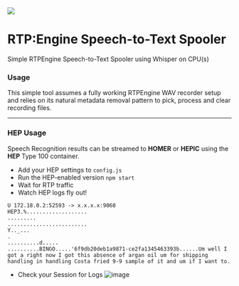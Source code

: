 <img src="https://avatars1.githubusercontent.com/u/956313?v=4&s=50">

# RTP:Engine Speech-to-Text Spooler
Simple RTPEngine Speech-to-Text Spooler using Whisper on CPU(s)

### Usage
This simple tool assumes a fully working RTPEngine WAV recorder setup and relies on its natural metadata removal pattern to pick, process and clear recording files.

-----------

### HEP Usage
Speech Recognition results can be streamed to **HOMER** or **HEPIC** using the **HEP** Type 100 container.

* Add your HEP settings to `config.js`
* Run the HEP-enabled version `npm start`
* Wait for RTP traffic
* Watch HEP logs fly out!
```
U 172.18.0.2:52593 -> x.x.x.x:9060
HEP3.%...................
.........
.........................
Y.._...
.
..........d.....
..........BINGO.....'6f9db20deb1a9871-ce2fa1345463393b......Um well I got a right now I got this absence of argan oil um for shipping handling in handling Costa fried 9-9 sample of it and um if I want to.
```
* Check your Session for Logs
![image](https://user-images.githubusercontent.com/1423657/31454437-b896f4e6-aeb5-11e7-8535-5d8069e0ef86.png)

